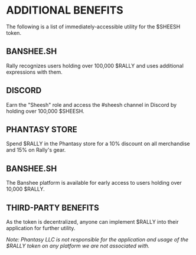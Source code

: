 # ADDITIONAL BENEFITS

The following is a list of immediately-accessible utility for the $SHEESH token.

## BANSHEE.SH
Rally recognizes users holding over 100,000 $RALLY and uses additional expressions with them.

## DISCORD
Earn the "Sheesh" role and access the #sheesh channel in Discord by holding over 100,000 $SHEESH.

## PHANTASY STORE
Spend $RALLY in the Phantasy store for a 10% discount on all merchandise and 15% on Rally's gear.

## BANSHEE.SH
The Banshee platform is available for early access to users holding over 10,000 $RALLY.

## THIRD-PARTY BENEFITS
As the token is decentralized, anyone can implement $RALLY into their application for further utility.

*Note: Phantasy LLC is not responsible for the application and usage of the $RALLY token on any platform we are not associated with.*